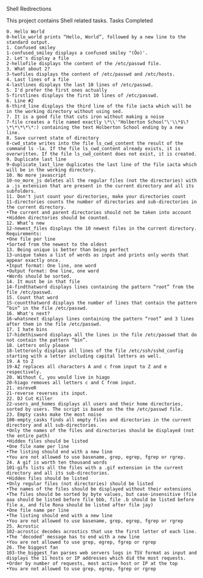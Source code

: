 Shell Redirections

This project contains Shell related tasks.
Tasks Completed

    0. Hello World
    0-hello_world prints “Hello, World”, followed by a new line to the standard output.
    1. Confused smiley
    1-confused_smiley displays a confused smiley "(Ôo)'.
    2. Let's display a file
    2-hellofile displays the content of the /etc/passwd file.
    3. What about 2?
    3-twofiles displays the content of /etc/passwd and /etc/hosts.
    4. Last lines of a file
    4-lastlines displays the last 10 lines of /etc/passwd.
    5. I'd prefer the first ones actually
    5-firstlines displays the first 10 lines of /etc/passwd.
    6. Line #2
    6-third_line displays the third line of the file iacta which will be in the working directory without using sed.
    7. It is a good file that cuts iron without making a noise
    7-file creates a file named exactly \*\\'"Holberton School"\'\\*$\?\*\*\*\*\*:) containing the text Holberton School ending by a new line.
    8. Save current state of directory
    8-cwd_state writes into the file ls_cwd_content the result of the command ls -la. If the file ls_cwd_content already exists, it is overwritten. If the file ls_cwd_content does not exist, it is created.
    9. Duplicate last line
    9-duplicate_last_line duplicates the last line of the file iacta which will be in the working directory.
    10. No more javascript
    10-no_more_js deletes all the regular files (not the directories) with a .js extension that are present in the current directory and all its subfolders.
    11. Don't just count your directories, make your directories count
    11-directories counts the number of directories and sub-directories in the current directory.
    •The current and parent directories should not be taken into account
    •Hidden directories should be counted.
    12. What’s new
    12-newest_files displays the 10 newest files in the current directory.
    Requirements:
    •One file per line
    •Sorted from the newest to the oldest
    13. Being unique is better than being perfect
    13-unique takes a list of words as input and prints only words that appear exactly once.
    •Input format: One line, one word
    •Output format: One line, one word
    •Words should be sorted.
    14. It must be in that file
    14-findthatword displays lines containing the pattern “root” from the file /etc/passwd.
    15. Count that word
    15-countthatword displays the number of lines that contain the pattern “bin” in the file /etc/passwd.
    16. What's next?
    16-whatsnext displays lines containing the pattern “root” and 3 lines after them in the file /etc/passwd.
    17. I hate bins
    17-hidethisword displays all the lines in the file /etc/passwd that do not contain the pattern “bin”.
    18. Letters only please
    18-letteronly displays all lines of the file /etc/ssh/sshd_config starting with a letter including capital letters as well.
    19. A to Z
    19-AZ replaces all characters A and c from input to Z and e respectively.
    20. Without C, you would live in hiago
    20-hiago removes all letters c and C from input.
    21. esreveR
    21-reverse reverses its input.
    22. DJ Cut Killer
    22-users_and_homes displays all users and their home directories, sorted by users. The script is based on the the /etc/passwd file.
    23. Empty casks make the most noise
    100-empty_casks finds all empty files and directories in the current directory and all sub-directories.
    •Only the names of the files and directories should be displayed (not the entire path)
    •Hidden files should be listed
    •One file name per line
    •The listing should end with a new line
    •You are not allowed to use basename, grep, egrep, fgrep or rgrep.
    24. A gif is worth ten thousand words
    101-gifs lists all the files with a .gif extension in the current directory and all its sub-directories.
    •Hidden files should be listed
    •Only regular files (not directories) should be listed
    •The names of the files should be displayed without their extensions
    •The files should be sorted by byte values, but case-insensitive (file aaa should be listed before file bbb, file .b should be listed before file a, and file Rona should be listed after file jay)
    •One file name per line
    •The listing should end with a new line
    •You are not allowed to use basename, grep, egrep, fgrep or rgrep
    25. Acrostic
    102-acrostic decodes acrostics that use the first letter of each line.
    •The ‘decoded’ message has to end with a new line
    •You are not allowed to use grep, egrep, fgrep or rgrep
    26. The biggest fan
    103-the_biggest_fan parses web servers logs in TSV format as input and displays the 11 hosts or IP addresses which did the most requests.
    •Order by number of requests, most active host or IP at the top
    •You are not allowed to use grep, egrep, fgrep or rgrep

